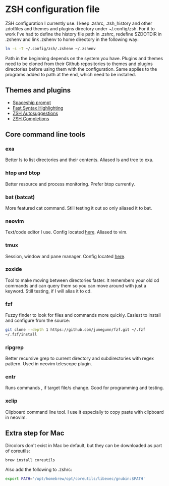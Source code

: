 # ZSH configuration file

ZSH configuration I currently use. I keep .zshrc, .zsh_history and other zdotfiles and themes and plugins directory under ~/.config/zsh. For it to work I've had to define the history file path in .zshrc, redefine $ZDOTDIR in .zshenv and link .zshenv to home directory in the following way:

```bash
ln -s -T ~/.config/zsh/.zshenv ~/.zshenv
```

Path in the beginning depends on the system you have. Plugins and themes need to be cloned from their Github repositories to themes and plugins directories before using them with the configuration. Same applies to the programs added to path at the end, which need to be installed.

## Themes and plugins

- [Spaceship prompt](https://github.com/spaceship-prompt/spaceship-prompt)
- [Fast Syntax Highlighting](https://github.com/zdharma-continuum/fast-syntax-highlighting)
- [ZSH Autosuggestions](https://github.com/zsh-users/zsh-autosuggestions)
- [ZSH Completions](https://github.com/zsh-users/zsh-completions)

## Core command line tools

### exa

Better ls to list directories and their contents. Aliased ls and tree to exa.

### htop and btop

Better resource and process monitoring. Prefer btop currently.

### bat (batcat)

More featured cat command. Still testing it out so only aliased it to bat.

### neovim

Text/code editor I use. Config located [here](https://github.com/Aapok0/nvim). Aliased to vim.

### tmux

Session, window and pane manager. Config located [here](https://github.com/Aapok0/tmux).

### zoxide

Tool to make moving between directories faster. It remembers your old cd commands and can query them so you can move around with just a keyword. Still testing, if I will alias it to cd.

### fzf

Fuzzy finder to look for files and commands more quickly. Easiest to install and configure from the source:

```bash
git clone --depth 1 https://github.com/junegunn/fzf.git ~/.fzf
~/.fzf/install
```

### ripgrep

Better recursive grep to current directory and subdirectories with regex pattern. Used in neovim telescope plugin.

### entr

Runs commands , if target file/s change. Good for programming and testing.

### xclip

Clipboard command line tool. I use it especially to copy paste with clipboard in neovim.

## Extra step for Mac

Dircolors don't exist in Mac be default, but they can be downloaded as part of coreutils:

```bash
brew install coreutils
```

Also add the following to .zshrc:

```bash
export PATH='/opt/homebrew/opt/coreutils/libexec/gnubin:$PATH'
```
